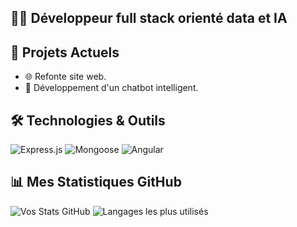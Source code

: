## 👨‍💻 Développeur full stack orienté data et IA
## 🚀 Projets Actuels
- 🌐 Refonte site web.
- 🤖 Développement d'un chatbot intelligent.

## 🛠️ Technologies & Outils
![Express.js](https://img.shields.io/badge/Express.js-404D59?style=for-the-badge)
![Mongoose](https://img.shields.io/badge/Mongoose-880000?style=for-the-badge)
![Angular](https://img.shields.io/badge/Angular-DD0031?style=for-the-badge&logo=angular&logoColor=white)

## 📊 Mes Statistiques GitHub
![Vos Stats GitHub](https://github-readme-stats.vercel.app/api?username=maku25&show_icons=true&theme=radical&count_private=true)
![Langages les plus utilisés](https://github-readme-stats.vercel.app/api/top-langs/?username=maku25&layout=compact&theme=radical)
